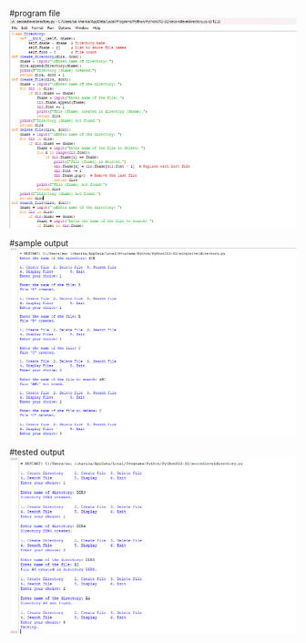 #program file
![program file](secondleveldirectory.png)

#sample output
![sample output](sampleoutput.png)

#tested output
![tested output](testedoutput.png)

